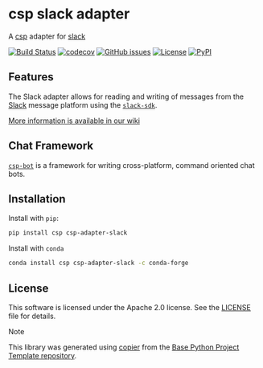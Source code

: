 # csp slack adapter

A [csp](https://github.com/point72/csp) adapter for [slack](https://slack.com)

[![Build Status](https://github.com/Point72/csp-adapter-slack/actions/workflows/build.yaml/badge.svg?branch=main&event=push)](https://github.com/Point72/csp-adapter-slack/actions/workflows/build.yaml)
[![codecov](https://codecov.io/gh/Point72/csp-adapter-slack/branch/main/graph/badge.svg)](https://codecov.io/gh/Point72/csp-adapter-slack)
[![GitHub issues](https://img.shields.io/github/issues/point72/csp-adapter-slack.svg)](https://github.com/point72/csp-adapter-slack/issues)
[![License](https://img.shields.io/github/license/Point72/csp-adapter-slack)](https://github.com/Point72/csp-adapter-slack)
[![PyPI](https://img.shields.io/pypi/v/csp-adapter-slack.svg)](https://pypi.python.org/pypi/csp-adapter-slack)

## Features

The Slack adapter allows for reading and writing of messages from the [Slack](https://slack.com/) message platform using the [`slack-sdk`](https://tools.slack.dev/python-slack-sdk/).

[More information is available in our wiki](https://github.com/Point72/csp-adapter-slack/wiki)

## Chat Framework

[`csp-bot`](https://github.com/Point72/csp-bot) is a framework for writing cross-platform, command oriented chat bots.

## Installation

Install with `pip`:

```bash
pip install csp csp-adapter-slack
```

Install with `conda`

```bash
conda install csp csp-adapter-slack -c conda-forge
```

## License

This software is licensed under the Apache 2.0 license. See the [LICENSE](https://github.com/Point72/csp-adapter-slack/blob/main/LICENSE) file for details.

> [!NOTE]
> This library was generated using [copier](https://copier.readthedocs.io/en/stable/) from the [Base Python Project Template repository](https://github.com/python-project-templates/base).
